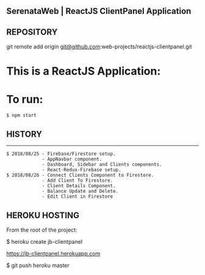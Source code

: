 ## SerenataWeb | ReactJS ClientPanel Application

## REPOSITORY

git remote add origin git@github.com:web-projects/reactjs-clientpanel.git

# This is a ReactJS Application:

# To run:

    $ npm start

## HISTORY

---

    $ 2018/08/25 - Firebase/Firestore setup.
                 - AppNavbar component.
                 - Dashboard, Sidebar and Clients components.
                 - React-Redux-Firebase setup.
    $ 2018/08/26 - Connect Clients Component to Firestore.
                 - Add Client To Firestore.
                 - Client Details Component.
                 - Balance Update and Delete.
                 - Edit Client in Firestore

## HEROKU HOSTING

From the root of the project:

$ heroku create jb-clientpanel

https://jb-clientpanel.herokuapp.com

$ git push heroku master
